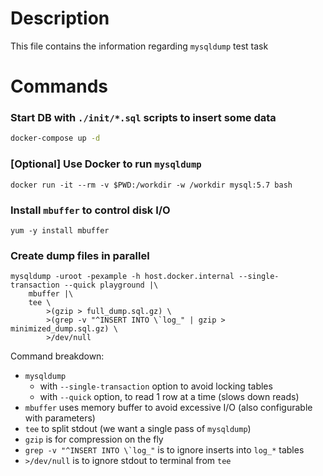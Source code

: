 # Description
This file contains the information regarding `mysqldump` test task

# Commands
### Start DB with `./init/*.sql` scripts to insert some data
```bash
docker-compose up -d
```

### [Optional] Use Docker to run `mysqldump`
```
docker run -it --rm -v $PWD:/workdir -w /workdir mysql:5.7 bash
```

### Install `mbuffer` to control disk I/O
```
yum -y install mbuffer
```

### Create dump files in parallel
```
mysqldump -uroot -pexample -h host.docker.internal --single-transaction --quick playground |\
    mbuffer |\
    tee \
        >(gzip > full_dump.sql.gz) \
        >(grep -v "^INSERT INTO \`log_" | gzip > minimized_dump.sql.gz) \
        >/dev/null
```
Command breakdown:
- `mysqldump`
  - with `--single-transaction` option to avoid locking tables
  - with `--quick` option, to read 1 row at a time (slows down reads)
- `mbuffer` uses memory buffer to avoid excessive I/O (also configurable with parameters)
- `tee` to split stdout (we want a single pass of `mysqldump`)
- `gzip` is for compression on the fly
- ``grep -v "^INSERT INTO \`log_"`` is to ignore inserts into `log_*` tables
- `>/dev/null` is to ignore stdout to terminal from `tee`